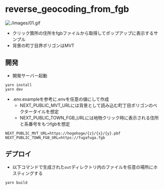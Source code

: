 # reverse_geocoding_from_fgb

![./images/01.gif](./images/01.gif)

- クリック箇所の住所をfgbファイルから取得してポップアップに表示するサンプル
- 背景の町丁目界ポリゴンはMVT

## 開発

- 開発サーバー起動

```shell
yarn install
yarn dev
```

- .env.exampleを参考に.envを任意の値にして作成
  - NEXT_PUBLIC_MVT_URLには背景として読み込む町丁目ポリゴンのベクタータイルを想定
  - NEXT_PUBLIC_TOWN_FGB_URLには地物クリック時に表示される住所と系番号をもつfgbを想定

```text
NEXT_PUBLIC_MVT_URL=https://hogehoge/{z}/{x}/{y}.pbf
NEXT_PUBLIC_TOWN_FGB_URL=https://fugafuga.fgb
```

## デプロイ

- 以下コマンドで生成された`out`ディレクトリ内のファイルを任意の場所にホスティングする

```shell
yarn build
```
